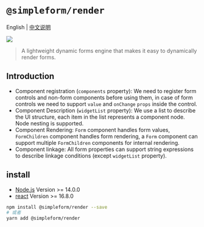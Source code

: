 # `@simpleform/render`

English | [中文说明](./README_CN.md)

[![](https://img.shields.io/badge/version-4.0.5-green)](https://www.npmjs.com/package/@simpleform/render)

> A lightweight dynamic forms engine that makes it easy to dynamically render forms.

## Introduction
- Component registration (`components` property): We need to register form controls and non-form components before using them, in case of form controls we need to support `value` and `onChange` `props` inside the control.
- Component Description (`widgetList` property): We use a list to describe the UI structure, each item in the list represents a component node. Node nesting is supported.
- Component Rendering: `Form` component handles form values, `FormChildren` component handles form rendering, a `Form` component can support multiple `FormChildren` components for internal rendering.
- Component linkage: All form properties can support string expressions to describe linkage conditions (except `widgetList` property).

## install
- [Node.js](https://nodejs.org/en/) Version >= 14.0.0
- [react](https://react.docschina.org/) Version >= 16.8.0
```bash
npm install @simpleform/render --save
# 或者
yarn add @simpleform/render
```
